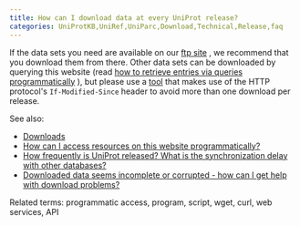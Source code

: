 ```yaml
---
title: How can I download data at every UniProt release?
categories: UniProtKB,UniRef,UniParc,Download,Technical,Release,faq
---
```


If the data sets you need are available on our [ftp site](https://ftp.uniprot.org/pub/databases/uniprot/) , we recommend that you download them from there. Other data sets can be downloaded by querying this website (read [how to retrieve entries via queries programmatically](http://www.uniprot.org/help/api%5Fqueries) ), but please use a [tool](http://www.uniprot.org/help/api%5Fdownloading) that makes use of the HTTP protocol's `If-Modified-Since` header to avoid more than one download per release.

See also:

-   [Downloads](http://www.uniprot.org/downloads)
-   [How can I access resources on this website programmatically?](http://www.uniprot.org/help/programmatic%5Faccess)
-   [How frequently is UniProt released? What is the synchronization delay with other databases?](http://www.uniprot.org/help/synchronization)
-   [Downloaded data seems incomplete or corrupted - how can I get help with download problems?](http://www.uniprot.org/help/metalink)

Related terms: programmatic access, program, script, wget, curl, web services, API
